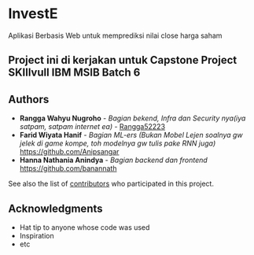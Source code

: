# InvestE

Aplikasi Berbasis Web untuk memprediksi nilai close harga saham

## Project ini di kerjakan untuk Capstone Project SKIllvull IBM MSIB Batch 6




## Authors

* **Rangga Wahyu Nugroho** - *Bagian bekend, Infra dan Security nya(iya satpam, satpam internet ea)* - [Rangga52223](https://github.com/Rangga52223)
* **Farid Wiyata Hanif** - *Bagian ML-ers (Bukan Mobel Lejen soalnya gw jelek di game kompe, toh modelnya gw tulis pake RNN juga)* https://github.com/Anipsangar
* **Hanna Nathania Anindya** - *Bagian backend dan frontend* https://github.com/banannath 

See also the list of [contributors](https://github.com/your/project/contributors) who participated in this project.



## Acknowledgments

* Hat tip to anyone whose code was used
* Inspiration
* etc
